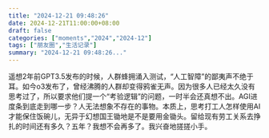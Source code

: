 ```yaml
---
title: "2024-12-21 09:48:26"
date: 2024-12-21T11:00:00+08:00
draft: false
categories: ["moments","2024","2024-12"]
tags: ["朋友圈","生活记录"]
summary: "2024-12-21 09:48:26..."
---
```


遥想2年前GPT3.5发布的时候，人群蜂拥涌入测试，“人工智障”的鄙夷声不绝于耳。如今o3发布了，曾经沸腾的人群却变得鸦雀无声。因为很多人已经太久没有思考过了，所以要求他们提一个“考验逻辑”的问题，一时半会还真想不出。AGI进度条到底走到哪一步？人无法想象不存在的事物。本质上，思考打工人怎样使用AI才能保住饭碗儿，无异于幻想国王锄地是不是要用金锄头。留给现有劳工关系去挣扎的时间还有多久？五年？我想不会再多了。我兴奋地搓搓小手。

